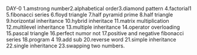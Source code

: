 DAY-0
1.amstrong number2.alphabetical order3.diamond pattern 4.factorial1 5.fibonacci series 6.floyd triangle 7.half pyramid prime 8.half triangle 9.horizontal inheritance
10.hybrid inheritace 11.matrix multiplication 12.multilevel inheritance 13.multiple inheritance 14.operator overloading 15.pascal triangle 16.perfect numor not 17.positive and negative fibonacci series
18.program 4 19.add sub 20.reverse word 21.simple inheritance 22.single inheritance 23.swapping two numbers.
